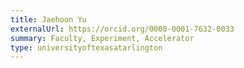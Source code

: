 ```yaml
---
title: Jaehoon Yu
externalUrl: https://orcid.org/0000-0001-7632-0033
summary: Faculty, Experiment, Accelerator
type: universityoftexasatarlington
---
```

